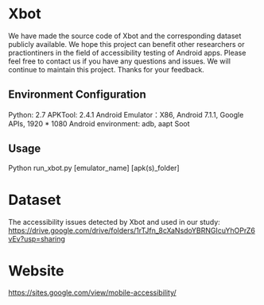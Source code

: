 # Xbot
We have made the source code of Xbot and the corresponding dataset publicly available. We hope this project can benefit other researchers or practiontiners in the field of accessibility testing of Android apps. Please feel free to contact us if you have any questions and issues. We will continue to maintain this project. Thanks for your feedback.

## Environment Configuration
Python: 2.7
APKTool: 2.4.1
Android Emulator：X86, Android 7.1.1, Google APIs, 1920 * 1080
Android environment: adb, aapt
Soot

## Usage
Python run_xbot.py [emulator_name] [apk(s)_folder]

# Dataset
The accessibility issues detected by Xbot and used in our study: https://drive.google.com/drive/folders/1rTJfn_8cXaNsdoYBRNGIcuYhOPrZ6vEv?usp=sharing

# Website
https://sites.google.com/view/mobile-accessibility/
